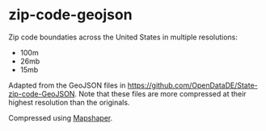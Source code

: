 # zip-code-geojson

Zip code boundaties across the United States in multiple resolutions:

- 100m
- 26mb
- 15mb

Adapted from the GeoJSON files in https://github.com/OpenDataDE/State-zip-code-GeoJSON. Note that these files are more compressed at their highest resolution than the originals.

Compressed using [Mapshaper](https://mapshaper.org/).